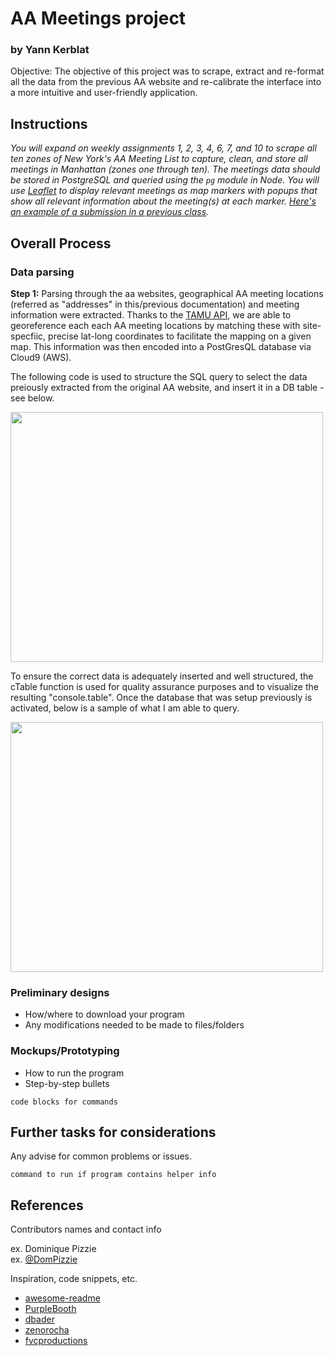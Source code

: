 # AA Meetings project
### by Yann Kerblat

Objective:  The objective of this project was to scrape, extract and re-format all the data from the previous AA website and re-calibrate the interface into a more intuitive and user-friendly application.

## Instructions

<em> You will expand on weekly assignments 1, 2, 3, 4, 6, 7, and 10 to scrape all ten zones of New York's AA Meeting List to capture, clean, and store all meetings in Manhattan (zones one through ten). The meetings data should be stored in PostgreSQL and queried using the `pg` module in Node. You will use [Leaflet](https://leafletjs.com/examples/quick-start/) to display relevant meetings as map markers with popups that show all relevant information about the meeting(s) at each marker. [Here's an example of a submission in a previous class](http://www.jaimetanner.com/main/18ukyau9e5ai0f9dfklrsuum4ld4rz). </em>

## Overall Process

### Data parsing

<strong> Step 1:</strong> Parsing through the aa websites, geographical AA meeting locations (referred as "addresses" in this/previous documentation) and meeting information were extracted. Thanks to the [TAMU API](https://geoservices.tamu.edu/Services/Geocode/WebService/), we are able to georeference each each AA meeting locations by matching these with site-specfiic, precise lat-long coordinates to facilitate the mapping on a given map. This information was then encoded into a PostGresQL database via Cloud9 (AWS).

The following code is used to structure the SQL query to select the data preiously extracted from the original AA website, and insert it in a DB table - see below.

<img src="https://user-images.githubusercontent.com/82052220/147167267-d706acfd-d932-4bf5-8301-05aa344db75f.png" width="500" height="400">

To ensure the correct data is adequately inserted and well structured, the cTable function is used for quality assurance purposes and to visualize the resulting "console.table". Once the database that was setup previously is activated, below is a sample of what I am able to query.

<!-- ![image](https://user-images.githubusercontent.com/82052220/147167141-cb79845c-bb0f-425b-ac99-72b2a0d54ce0.png) -->

<img src="https://user-images.githubusercontent.com/82052220/147167141-cb79845c-bb0f-425b-ac99-72b2a0d54ce0.png" width="500" height="400">


### Preliminary designs

* How/where to download your program
* Any modifications needed to be made to files/folders

### Mockups/Prototyping

* How to run the program
* Step-by-step bullets
```
code blocks for commands
```

## Further tasks for considerations 

Any advise for common problems or issues.
```
command to run if program contains helper info
```

## References

Contributors names and contact info

ex. Dominique Pizzie  
ex. [@DomPizzie](https://twitter.com/dompizzie)

Inspiration, code snippets, etc.
* [awesome-readme](https://github.com/matiassingers/awesome-readme)
* [PurpleBooth](https://gist.github.com/PurpleBooth/109311bb0361f32d87a2)
* [dbader](https://github.com/dbader/readme-template)
* [zenorocha](https://gist.github.com/zenorocha/4526327)
* [fvcproductions](https://gist.github.com/fvcproductions/1bfc2d4aecb01a834b46)


